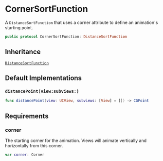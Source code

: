 # CornerSortFunction

A `DistanceSortFunction` that uses a corner attribute to define an animation's starting point.

``` swift
public protocol CornerSortFunction: DistanceSortFunction 
```

## Inheritance

[`DistanceSortFunction`](/DistanceSortFunction)

## Default Implementations

### `distancePoint(view:subviews:)`

``` swift
func distancePoint(view: UIView, subviews: [View] = []) -> CGPoint 
```

## Requirements

### corner

The starting corner for the animation. Views will animate vertically and horizontally from this corner.

``` swift
var corner: Corner 
```
